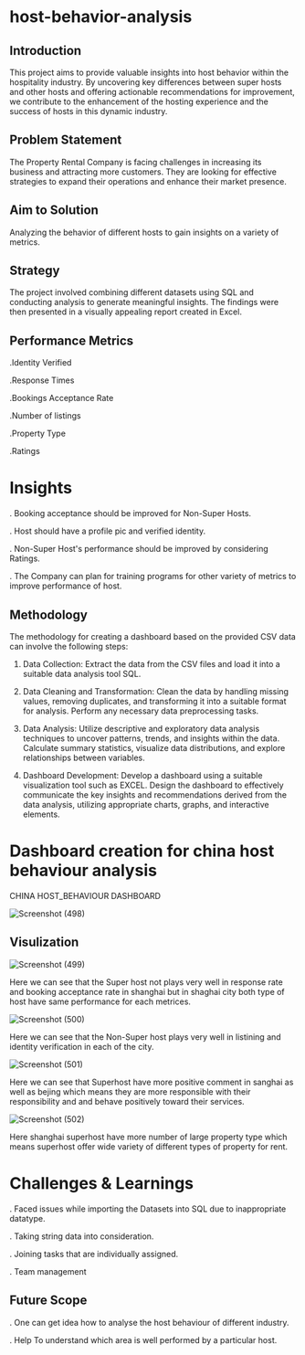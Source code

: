 # host-behavior-analysis
## Introduction
This project aims to provide valuable insights into host behavior within the hospitality industry. By uncovering key differences between super hosts and other hosts and offering actionable recommendations for improvement, we contribute to the enhancement of the hosting experience and the success of hosts in this dynamic industry.

## Problem Statement
The Property Rental Company is facing challenges in increasing its business and attracting more customers. They are looking for effective strategies to expand their operations and enhance their market presence.

## Aim to Solution
Analyzing the behavior of different hosts to gain insights on a variety of metrics.

## Strategy
The project involved combining different datasets using SQL and conducting analysis to generate meaningful insights. The findings were then presented in a visually appealing report created in Excel.

## Performance Metrics
.Identity Verified

.Response Times

.Bookings Acceptance Rate

.Number of listings

.Property Type

.Ratings

# Insights
. Booking acceptance should be improved for Non-Super Hosts.

. Host should have a profile pic and verified identity.

. Non-Super Host's performance should be improved by considering Ratings.

. The Company can plan for training programs for other variety of metrics to improve performance of host.

## Methodology

The methodology for creating a dashboard based on the provided CSV data can involve the following steps:

1. Data Collection: Extract the data from the CSV files and load it into a suitable data analysis tool SQL.

2. Data Cleaning and Transformation: Clean the data by handling missing values, removing duplicates, and transforming it into a suitable format for analysis. Perform any necessary data preprocessing tasks.

3. Data Analysis: Utilize descriptive and exploratory data analysis techniques to uncover patterns, trends, and insights within the data. Calculate summary statistics, visualize data distributions, and explore relationships between variables.

4. Dashboard Development: Develop a dashboard using a suitable visualization tool such as EXCEL. Design the dashboard to effectively communicate the key insights and recommendations derived from the data analysis, utilizing appropriate charts, graphs, and interactive elements.


# Dashboard creation for china host behaviour analysis

CHINA HOST_BEHAVIOUR DASHBOARD																		
																		
																		
![Screenshot (498)](https://github.com/user-attachments/assets/d86d6f52-fe4c-41ff-b7b9-02b20a7ffc51)


## Visulization

![Screenshot (499)](https://github.com/user-attachments/assets/d2cf7570-a720-4faa-a9c4-c735f1b8035e)



Here we can see that the Super host not plays very well in response rate and booking acceptance rate in shanghai but 
in shaghai city both type of host have same performance for each metrices.

![Screenshot (500)](https://github.com/user-attachments/assets/59f369ba-dee0-42f6-a382-34f7a2d0f42a)


Here we can see that the Non-Super host plays very well in listining and  identity verification in each of the city.

![Screenshot (501)](https://github.com/user-attachments/assets/3b9863bb-7d6b-4412-ae35-4be5426a936f)


Here we can see that Superhost have more positive comment in sanghai as well as bejing which means they are more responsible with their responsibility and
and behave positively toward their services.

![Screenshot (502)](https://github.com/user-attachments/assets/f5b979ae-803a-4bea-8868-8e7c6b822f39)


Here shanghai superhost have more number of large property type which means superhost offer wide variety of different types
of property for rent.


# Challenges & Learnings

. Faced issues while importing the Datasets into SQL due to inappropriate datatype.

. Taking string data into consideration.

. Joining tasks that are individually assigned.

. Team management

## Future Scope
. One can get idea how to analyse the host behaviour of different industry.

. Help To understand which area is well performed by a particular host.




